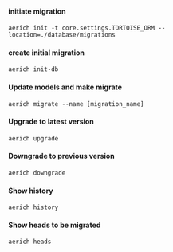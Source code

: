 #### initiate migration

`aerich init -t core.settings.TORTOISE_ORM --location=./database/migrations`

#### create initial migration

`aerich init-db`

#### Update models and make migrate

`aerich migrate --name [migration_name]`

#### Upgrade to latest version

`aerich upgrade`

#### Downgrade to previous version

`aerich downgrade`

#### Show history

`aerich history`

#### Show heads to be migrated

`aerich heads`
